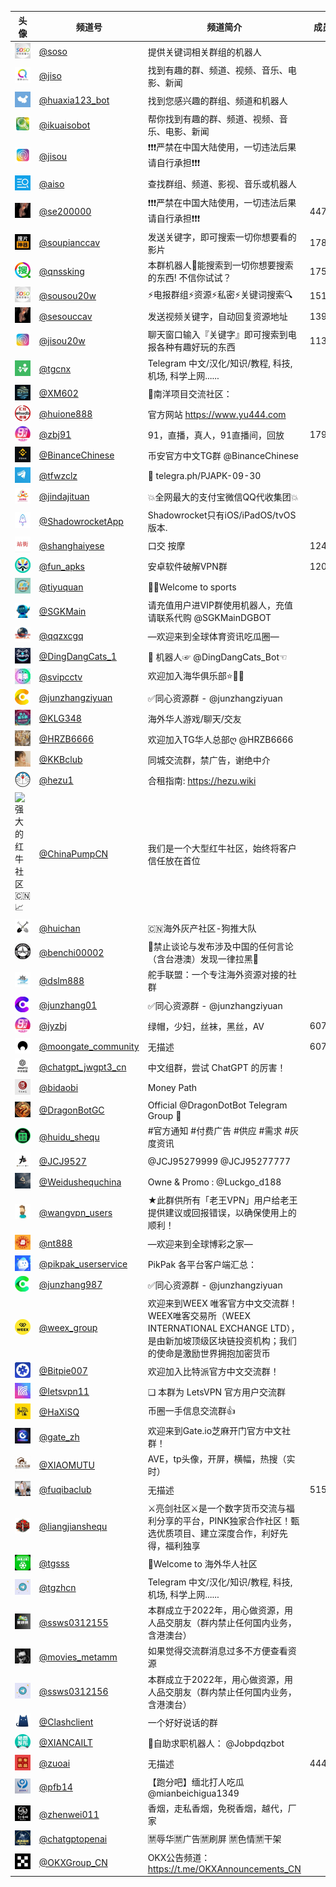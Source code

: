 | 头像 | 频道号 | 频道简介 | 成员数 |
|------|--------|----------|--------|
![soso搜索机器人](channel_logos/soso.jpg)|[@soso](https://t.me/sosoo?start=a_6294881820)|提供关键词相关群组的机器人|
![jiso搜索机器人](channel_logos/jiso.jpg)|[@jiso](https://t.me/jiso?start=a_6294881820)|找到有趣的群、频道、视频、音乐、电影、新闻|
![华夏机器人](channel_logos/huaxia.jpg)|[@huaxia123_bot](https://t.me/huaxia123_bot?start=pRtPVwfpWEBFGb0hVYqZDphA3pWYZSNP)|找到您感兴趣的群组、频道和机器人️|
![i快搜机器人](channel_logos/ikuaiso.jpg)|[@ikuaisobot](https://t.me/ikuaisobot?start=6294881820)|帮你找到有趣的群、频道、视频、音乐、电影、新闻|
![极搜机器人](channel_logos/jisou.jpg)|[@jisou](https://t.me/jisou2bot?start=a_6294881820)|❗️❗️❗️严禁在中国大陆使用，一切违法后果请自行承担❗️❗️❗️|
![AISO](channel_logos/aiso.jpg)|[@aiso](https://t.me/aiso?start=telegram_6294881820)|查找群组、频道、影视、音乐或机器人|
![成人导航❤️18+❤️NSFW❤️AV❤️Pron](channel_logos/se200000.jpg)|[@se200000](https://t.me/se200000)|❗️❗️❗️严禁在中国大陆使用，一切违法后果请自行承担❗️❗️❗️|4474
![搜片神器❣️中文超级搜索](channel_logos/soupianccav.jpg)|[@soupianccav](https://t.me/soupianccav)|发送关键字，即可搜索一切你想要看的影片|1789
![TG全能搜群/搜片大群/中文搜索/导航群](channel_logos/qnssking.jpg)|[@qnssking](https://t.me/qnssking)|本群机器人🤖能搜索到一切你想要搜索的东西! 不信你试试？|1756
![中文搜索/私密搜索/SOSO机器人-⚡️20万人群🔍](channel_logos/sousou20w.jpg)|[@sousou20w](https://t.me/sousou20w)|⚡️电报群组⚡️资源⚡️私密⚡️关键词搜索🔍|1519
![成人导航❤️色色搜索❤️18+❤️NSFW❤️AV❤️Pron](channel_logos/sesouccav.jpg)|[@sesouccav](https://t.me/sesouccav)|发送视频关键字，自动回复资源地址|1397
![中文搜索/群组导航/全能搜索](channel_logos/jisou20w.jpg)|[@jisou20w](https://t.me/jisou20w)|聊天窗口输入『关键字』即可搜索到电报各种有趣好玩的东西|1136
![Telegram 中文社群 🅥](channel_logos/tgcnx.jpg)|[@tgcnx](https://t.me/tgcnx)|Telegram 中文/汉化/知识/教程, 科技, 机场, 科学上网......
![项目灰产交流社区](channel_logos/XM602.jpg)|[@XM602](https://t.me/XM602)|📣南洋项目交流社区：
![汇旺担保 联系@hwdb 大群@daqun](channel_logos/huione888.jpg)|[@huione888](https://t.me/huione888)|官方网站 https://www.yu444.com
![91直播💘真人秀🔞](channel_logos/zbj91.jpg)|[@zbj91](https://t.me/zbj91)|91，直播，真人，91直播间，回放|179190
![币安官方中文群](channel_logos/BinanceChinese.jpg)|[@BinanceChinese](https://t.me/BinanceChinese)|币安官方中文TG群 @BinanceChinese
![破解软件中文社群 🅥](channel_logos/tfwzclz.jpg)|[@tfwzclz](https://t.me/tfwzclz)|📝 telegra.ph/PJAPK-09-30
![金达集团跑分【 上压30000u】编号189【官方直开】【代收】](channel_logos/jindajituan.jpg)|[@jindajituan](https://t.me/jindajituan)|💥全网最大的支付宝微信QQ代收集团💥
![Shadowrocket](channel_logos/ShadowrocketApp.jpg)|[@ShadowrocketApp](https://t.me/ShadowrocketApp)|Shadowrocket只有iOS/iPadOS/tvOS版本.
![口交🫦按摩](channel_logos/shanghaiyese.jpg)|[@shanghaiyese](https://t.me/shanghaiyese)|口交 按摩|124223
![安卓软件破解VPN群ꪜ](channel_logos/fun_apks.jpg)|[@fun_apks](https://t.me/fun_apks)|安卓软件破解VPN群|120432
![体育圈（体育电竞中文交流群）](channel_logos/tiyuquan.jpg)|[@tiyuquan](https://t.me/tiyuquan)|👏👏Welcome to sports
![社工库机器人群](channel_logos/SGKMain.jpg)|[@SGKMain](https://t.me/SGKMain)|请充值用户进VIP群使用机器人，充值请联系代购 @SGKMainDGBOT
![全球体育资讯吃瓜圈](channel_logos/qqzxcgq.jpg)|[@qqzxcgq](https://t.me/qqzxcgq)|—欢迎来到全球体育资讯吃瓜圈—
![叮当猫官方社区](channel_logos/DingDangCats_1.jpg)|[@DingDangCats_1](https://t.me/DingDangCats_1)|🤖 机器人☞ @DingDangCats_Bot☜
![海华俱乐部 ❖ATM娱乐冠名🅥](channel_logos/svipcctv.jpg)|[@svipcctv](https://t.me/svipcctv)|欢迎加入海华俱乐部⭐️🌟✨
![同心资源❤️出海引流❤️海外资源❤️资源交流群](channel_logos/junzhangziyuan.jpg)|[@junzhangziyuan](https://t.me/junzhangziyuan)|✅同心资源群 - @junzhangziyuan
![华人娱乐群](channel_logos/KLG348.jpg)|[@KLG348](https://t.me/KLG348)|海外华人游戏/聊天/交友
![TG华人总部ღHRZB6666](channel_logos/HRZB6666.jpg)|[@HRZB6666](https://t.me/HRZB6666)|欢迎加入TG华人总部ღ @HRZB6666
![广州少妇宫](channel_logos/KKBclub.jpg)|[@KKBclub](https://t.me/KKBclub)|同城交流群，禁广告，谢绝中介
![[合租社群]Netflix/YouTube/Spotify /office365/Hbo/Surge/美剧/等音乐影视聊天机场电影盒子软路由](channel_logos/hezu1.jpg)|[@hezu1](https://t.me/hezu1)|合租指南: https://hezu.wiki
![强大的红牛社区 🇨🇳📈](channel_logos/ChinaPumpCN.jpg)|[@ChinaPumpCN](https://t.me/ChinaPumpCN)|我们是一个大型红牛社区，始终将客户信任放在首位
![灰产社区│狗推大队│海外黑产USDT交流群](channel_logos/huichan.jpg)|[@huichan](https://t.me/huichan)|🇨🇳海外灰产社区-狗推大队
![梅赛德斯-出海资源交流大群](channel_logos/benchi00002.jpg)|[@benchi00002](https://t.me/benchi00002)|🚫禁止谈论与发布涉及中国的任何言论（含台港澳）发现一律拉黑🚫
![舵手联盟出海](channel_logos/dslm888.jpg)|[@dslm888](https://t.me/dslm888)|舵手联盟：一个专注海外资源对接的社群
![同心支付🎁出海资源🎁海外项目🎁支付交流群](channel_logos/junzhang01.jpg)|[@junzhang01](https://t.me/junzhang01)|✅同心资源群 - @junzhangziyuan
![绿帽少妇丝袜黑丝](channel_logos/jyzbj.jpg)|[@jyzbj](https://t.me/jyzbj)|绿帽，少妇，丝袜，黑丝，AV|60770
![Moongate Community](channel_logos/moongate_community.jpg)|[@moongate_community](https://t.me/moongate_community)|无描述|60751
![ChatGPT 中文社区](channel_logos/chatgpt_jwgpt3_cn.jpg)|[@chatgpt_jwgpt3_cn](https://t.me/chatgpt_jwgpt3_cn)|中文组群，尝试 ChatGPT 的厉害！
![币道 🐉💵SOL/ETH/BSC🇨🇳 Owner：@dog_god777](channel_logos/bidaobi.jpg)|[@bidaobi](https://t.me/bidaobi)|Money Path
![Dragon - Official Group](channel_logos/DragonBotGC.jpg)|[@DragonBotGC](https://t.me/DragonBotGC)|Official @DragonDotBot Telegram Group 🐉
![Huidu.io灰度出海遊戲項目交流社區【No.com冠名】](channel_logos/huidu_shequ.jpg)|[@huidu_shequ](https://t.me/huidu_shequ)|#官方通知 #付费广告 #供应 #需求 #灰度资讯
![9527社区sol eth bsc](channel_logos/JCJ9527.jpg)|[@JCJ9527](https://t.me/JCJ9527)|@JCJ95279999 @JCJ95277777
![维度社区丨Dimension space(TON&ETH&SoL&base CHAIN)](channel_logos/Weidushequchina.jpg)|[@Weidushequchina](https://t.me/Weidushequchina)|Owne & Promo : @Luckgo_d188
![老王用户群](channel_logos/wangvpn_users.jpg)|[@wangvpn_users](https://t.me/wangvpn_users)|★此群供所有「老王VPN」用户给老王提供建议或回报错误，以确保使用上的顺利！
![全球博彩之家](channel_logos/nt888.jpg)|[@nt888](https://t.me/nt888)|—欢迎来到全球博彩之家—
![PikPak 官方交流群](channel_logos/pikpak_userservice.jpg)|[@pikpak_userservice](https://t.me/pikpak_userservice)|PikPak 各平台客户端汇总：
![同心担保🍀供需资源🍀出海项目🍀供需交流群](channel_logos/junzhang987.jpg)|[@junzhang987](https://t.me/junzhang987)|✅同心资源群 - @junzhangziyuan
![WEEX 唯客官方中文交流群](channel_logos/weex_group.jpg)|[@weex_group](https://t.me/weex_group)|欢迎来到WEEX 唯客官方中文交流群！WEEX唯客交易所（WEEX INTERNATIONAL EXCHANGE LTD），是由新加坡顶级区块链投资机构；我们的使命是激励世界拥抱加密货币
![Bitpie-比特派中文支付担保群](channel_logos/Bitpie007.jpg)|[@Bitpie007](https://t.me/Bitpie007)|欢迎加入比特派官方中文交流群！
![快连VPN-翻墙加速器-VPN快连-电脑VPN](channel_logos/Ietsvpn11.jpg)|[@Ietsvpn11](https://t.me/Ietsvpn11)|❏ 本群为 LetsVPN 官方用户交流群
![哈希社区](channel_logos/HaXiSQ.jpg)|[@HaXiSQ](https://t.me/HaXiSQ)|币圈一手信息交流群👍
![Gate官方中文群](channel_logos/gate_zh.jpg)|[@gate_zh](https://t.me/gate_zh)|欢迎来到Gate.io芝麻开门官方中文社群！
![小木头社区3.0🇨🇳 bsc & eth&SOL](channel_logos/XIAOMUTU.jpg)|[@XIAOMUTU](https://t.me/XIAOMUTU)|AVE，tp头像，开屏，横幅，热搜（实时）
![夫妻圈（夫妻交友群）](channel_logos/fuqibaclub.jpg)|[@fuqibaclub](https://t.me/fuqibaclub)|无描述|51534
![⚔️ 亮剑社区🇨🇳/ LiangJian Community ⚔️](channel_logos/liangjianshequ.jpg)|[@liangjianshequ](https://t.me/liangjianshequ)|⚔️亮剑社区⚔️是一个数字货币交流与福利分享的平台，PINK独家合作社区！甄选优质项目、建立深度合作，利好先得，福利独享
![《体育之家》东南亚交流博彩代理](channel_logos/tgsss.jpg)|[@tgsss](https://t.me/tgsss)|👏Welcome to 海外华人社区
![Telegram 中文圈 ❷](channel_logos/tgzhcn.jpg)|[@tgzhcn](https://t.me/tgzhcn)|Telegram 中文/汉化/知识/教程, 科技, 机场, 科学上网......
![童话镇（安徒生出海对接）](channel_logos/ssws0312155.jpg)|[@ssws0312155](https://t.me/ssws0312155)|本群成立于2022年，用心做资源，用人品交朋友（群内禁止任何国内业务，含港澳台）
![Youxiu & BOTHD 全球影视分享【1区】](channel_logos/movies_metamm.jpg)|[@movies_metamm](https://t.me/movies_metamm)|如果觉得交流群消息过多不方便查看资源
![安徒生出海资源交流群](channel_logos/tgzhcn.jpg)|[@ssws0312156](https://t.me/ssws0312156)|本群成立于2022年，用心做资源，用人品交朋友（群内禁止任何国内业务，含港澳台）
![Clash 交流群](channel_logos/Clashclient.jpg)|[@Clashclient](https://t.me/Clashclient)|一个好好说话的群
![熊猫招聘💙『免费发布』](channel_logos/XIANCAILT.jpg)|[@XIANCAILT](https://t.me/XIANCAILT)|💼自助求职机器人： @Jobpdqzbot
![@zuoai 老司机资源交流群](channel_logos/zuoai.jpg)|[@zuoai](https://t.me/zuoai)|无描述|44473
![【跑分吧】跑分交流群](channel_logos/pfb14.jpg)|[@pfb14](https://t.me/pfb14)|【跑分吧】缅北打人吃瓜 @mianbeichigua1349
![香烟交流群【91香烟】](channel_logos/zhenwei011.jpg)|[@zhenwei011](https://t.me/zhenwei011)|香烟，走私香烟，免税香烟，越代，厂家
![海外超级AI](channel_logos/chatgptopenai.jpg)|[@chatgptopenai](https://t.me/chatgptopenai)|🈲辱华🈲广告🈲刷屏 🈲色情🈲干架
![欧易OKX官方中文群](channel_logos/OKXGroup_CN.jpg)|[@OKXGroup_CN](https://t.me/OKXGroup_CN)|OKX公告频道：https://t.me/OKXAnnouncements_CN
